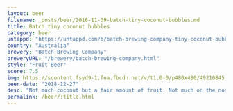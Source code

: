 ```yaml
---
layout: beer
filename: _posts/beer/2016-11-09-batch-tiny-coconut-bubbles.md
title: Batch tiny coconut bubbles
category: beer
untappd: "https://untappd.com/b/batch-brewing-company-tiny-coconut-bubbles/1275769"
country: "Australia"
brewery: "Batch Brewing Company"
breweryURL: "/brewery/batch-brewing-company.html"
style: "Fruit Beer"
score: 7.5
img: https://scontent.fsyd9-1.fna.fbcdn.net/v/t1.0-0/p480x480/49210845_10156797295778745_3630893587429851136_o.jpg?_nc_cat=109&_nc_sid=e007fa&_nc_ohc=f_sPZhFjWhIAX_NzpID&_nc_ht=scontent.fsyd9-1.fna&tp=6&oh=b28e9ac6d71d38d19d4085827fa2080a&oe=5F95E114
beer-date: "2018-12-27"
desc: "Not much coconut but a fair amount of fruit. Not much on the nose making it easy to get down"
permalink: /beer/:title.html
---
```

